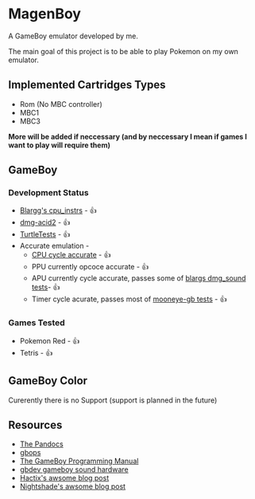 # MagenBoy

A GameBoy emulator developed by me.

The main goal of this project is to be able to play Pokemon on my own emulator.

## Implemented Cartridges Types
- Rom (No MBC controller)
- MBC1
- MBC3

**More will be added if neccessary (and by neccessary I mean if games I want to play will require them)**

## GameBoy

### Development Status

- [Blargg's cpu_instrs](https://github.com/retrio/gb-test-roms/tree/master/cpu_instrs) - :thumbsup:
- [dmg-acid2](https://github.com/mattcurrie/dmg-acid2) - :thumbsup:
- [TurtleTests](https://github.com/Powerlated/TurtleTests) - :thumbsup:
- Accurate emulation - 
    - [CPU cycle accurate](https://github.com/retrio/gb-test-roms/tree/master/instr_timing) - :thumbsup:
    - PPU currently opcoce accurate - :thumbsup:
    - APU currently cycle accurate, passes some of [blargs dmg_sound tests](https://github.com/retrio/gb-test-roms/tree/master/dmg_sound)- :thumbsup:
    - Timer cycle acurate, passes most of [mooneye-gb tests](https://github.com/wilbertpol/mooneye-gb/tree/master/tests/acceptance/timer) - :thumbsup:

### Games Tested
- Pokemon Red - :thumbsup:
- Tetris - :thumbsup:

## GameBoy Color

Curerently there is no Support (support is planned in the future)

## Resources
- [The Pandocs](https://gbdev.io/pandocs/)
- [gbops](https://izik1.github.io/gbops/index.html)
- [The GameBoy Programming Manual](http://index-of.es/Varios-2/Game%20Boy%20Programming%20Manual.pdf)
- [gbdev gameboy sound hardware](https://gbdev.gg8.se/wiki/articles/Gameboy_sound_hardware)
- [Hactix's awsome blog post](https://hacktix.github.io/GBEDG/)
- [Nightshade's awsome blog post](https://nightshade256.github.io/2021/03/27/gb-sound-emulation.html)